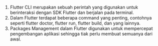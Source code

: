 1. Flutter CLI merupakan sebuah perintah yang digunakan untuk berinteraksi dengan SDK Flutter dan berjalan pada terminal.
2. Dalam Flutter terdapat beberapa command yang penting, contohnya seperti flutter doctor, flutter run, flutter build, dan yang lainnya.
3. Packages Management dalam Flutter digunakan untuk mempercepat pengembangan aplikasi sehingga tiak perlu membuat semuanya dari awal.

